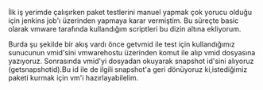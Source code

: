 İlk iş yerimde çalışırken paket testlerini manuel yapmak çok yorucu olduğu için jenkins job'ı üzerinden yapmaya karar vermiştim.
Bu süreçte basic olarak vmware tarafında kullandığım scriptleri bu dizin altına ekliyorum.

Burda şu şekilde bir akış vardı önce getvmid ile test için kullandığımız sunucunun vmid'sini vmwarehostu üzerinden komut ile alıp vmid dosyasına yazıyoruz.
Sonrasında vmid'yi dosyadan okuyarak snapshot id'sini alıyoruz (getsnapshotid).Bu id ile de ilgili snapshot'a geri dönüyoruz ki,istediğimiz paketi kurmak için vm'i hazırlayabilelim.


